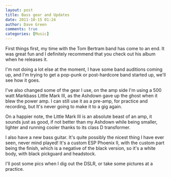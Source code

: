 ```yaml
---
layout: post
title: Bass gear and Updates
date: 2011-10-15 01:24
author: Dave Green
comments: true
categories: [Music]
---
```

First things first, my time with the Tom Bertram band has come to an end. It was great fun and I definitely recommend that you check out his album when he releases it.

I'm not doing a lot else at the moment, I have some band auditions coming up, and I'm trying to get a pop-punk or post-hardcore band started up, we'll see how it goes.

I've also changed some of the gear I use, on the amp side I'm using a 500 watt Markbass Little Mark III, as the Ashdown gave up the ghost when it blew the power amp. I can still use it as a pre-amp, for practice and recording, but It's never going to make it to a gig again.

On a happier note, the Little Mark III is an absolute beast of an amp, it sounds just as good, if not better than my Ashdown while being smaller, lighter and running cooler thanks to its class D transformer.

I also have a new bass guitar. It's quite possibly the nicest thing I have ever seen, never mind played! It's a custom ESP Phoenix II, with the custom part being the finish, which is a negative of the black version, so it's a white body, with black pickguard and headstock.

I'll post some pics when I dig out the DSLR, or take some pictures at a practice.
